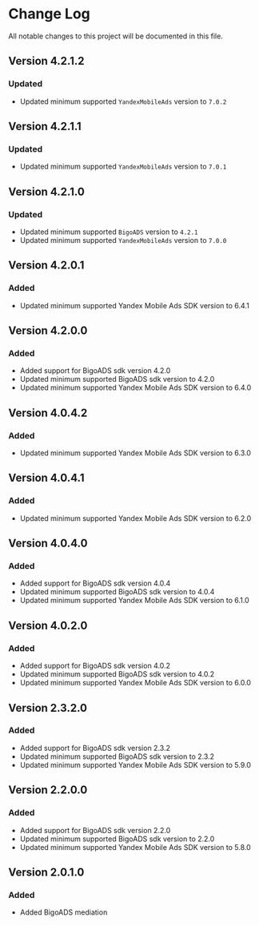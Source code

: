 # Change Log

All notable changes to this project will be documented in this file.

## Version 4.2.1.2

### Updated

- Updated minimum supported `YandexMobileAds` version to `7.0.2`

## Version 4.2.1.1

### Updated

- Updated minimum supported `YandexMobileAds` version to `7.0.1`

## Version 4.2.1.0

### Updated

- Updated minimum supported `BigoADS` version to `4.2.1`
- Updated minimum supported `YandexMobileAds` version to `7.0.0`

## Version 4.2.0.1

### Added

- Updated minimum supported Yandex Mobile Ads SDK version to 6.4.1

## Version 4.2.0.0

### Added

- Added support for BigoADS sdk version 4.2.0
- Updated minimum supported BigoADS sdk version to 4.2.0
- Updated minimum supported Yandex Mobile Ads SDK version to 6.4.0

## Version 4.0.4.2

### Added

- Updated minimum supported Yandex Mobile Ads SDK version to 6.3.0

## Version 4.0.4.1

### Added

- Updated minimum supported Yandex Mobile Ads SDK version to 6.2.0

## Version 4.0.4.0

### Added

- Added support for BigoADS sdk version 4.0.4
- Updated minimum supported BigoADS sdk version to 4.0.4
- Updated minimum supported Yandex Mobile Ads SDK version to 6.1.0

## Version 4.0.2.0

### Added

- Added support for BigoADS sdk version 4.0.2
- Updated minimum supported BigoADS sdk version to 4.0.2
- Updated minimum supported Yandex Mobile Ads SDK version to 6.0.0

## Version 2.3.2.0

### Added

- Added support for BigoADS sdk version 2.3.2
- Updated minimum supported BigoADS sdk version to 2.3.2
- Updated minimum supported Yandex Mobile Ads SDK version to 5.9.0

## Version 2.2.0.0

### Added

- Added support for BigoADS sdk version 2.2.0
- Updated minimum supported BigoADS sdk version to 2.2.0
- Updated minimum supported Yandex Mobile Ads SDK version to 5.8.0

## Version 2.0.1.0

### Added

- Added BigoADS mediation
